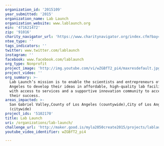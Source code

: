 ```yaml
---
organization_id: '2015109'
year_submitted: '2015'
organization_name: Lab Launch
organization_website: www.lablaunch.org
ein: '471621472'
zip: '91016'
charity_navigator_url: 'https://www.charitynavigator.org/index.cfm?bay=search.profile&ein=471621472'
ntee_type: ''
tags_indicators: ''
twitter: www.twitter.com/lablaunch
instagram: ''
facebook: www.facebook.com/lablaunch
org_type: Nonprofit
project_image: 'http://img.youtube.com/vi/wZGBfT2_pi4/maxresdefault.jpg'
project_video: ''
org_summary: >-
  Lab Launch’s mission is to enable the scientists and entrepreneurs of Los
  Angeles to develop their ideas in affordable, high-quality lab facilities,
  with access to services and a supportive innovation community to accelerate
  their success.
areas_impacted: >-
  San Gabriel Valley,County of Los Angeles (countywide),City of Los Angeles
  (citywide)
project_ids: '5102170'
title: Lab Launch
uri: /organizations/lab-launch/
challenge_url: 'http://maker.good.is/myla2050create2015/projects/lablaunch.html'
youtube_video_identifier: wZGBfT2_pi4

---
```

